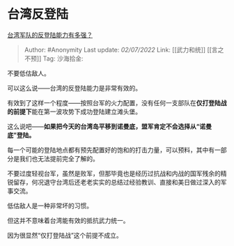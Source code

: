 # 台湾反登陆
[台湾军队的反登陆能力有多强？](https://www.zhihu.com/question/58333538/answer/2553072627)

> Author: #Anonymity
> Last update: *02/07/2022*
> Link: [[武力和统]] [[言之不预]]
> Tag:
> 沙海拾金:

不要低估敌人。

可以这么说——台湾的反登陆能力是非常有效的。

有效到了这样一个程度——按照台军的火力配置，没有任何一支部队在**仅打登陆战的前提下**能在第一波攻势下成功登陆建立滩头堡。

这么说吧——**如果把今天的台湾岛平移到诺曼底，盟军肯定不会选择从“诺曼底”登陆。**

每一个可能的登陆地点都有预先配置好的饱和的打击力量，可以预料，其中有一部分是我们也无法提前完全了解的。

不要过度轻视台军，虽然是败军，但那毕竟也是经历过抗战和内战的国军残余的精锐留存，何况退守台湾后还老老实实的总结过经验教训、直接和美日做过深入的军事交流。

低估敌人是一种非常坏的习惯。

但这并不意味着台湾能有效的抵抗武力统一。

因为很显然“仅打登陆战”这个前提不成立。
